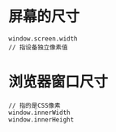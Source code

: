 # 屏幕的尺寸
```
window.screen.width
// 指设备独立像素值
```

# 浏览器窗口尺寸
```
// 指的是CSS像素
window.innerWidth
window.innerHeight
```
